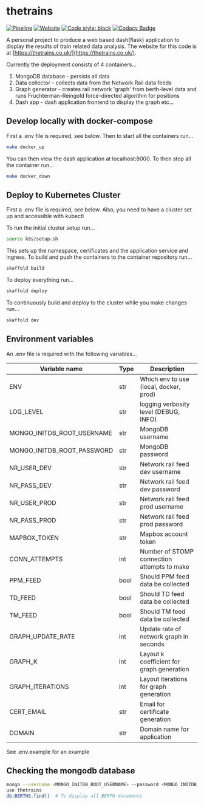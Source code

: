 # thetrains

[![Pipeline](https://gitlab.com/JoshTingey/the-trains/badges/master/pipeline.svg)](https://gitlab.com/JoshTingey/the-trains/pipelines) [![Website](https://img.shields.io/website-up-down-green-red/http/shields.io.svg)](https://thetrains.co.uk/) [![Code style: black](https://img.shields.io/badge/code%20style-black-000000.svg)](https://github.com/psf/black) [![Codacy Badge](https://app.codacy.com/project/badge/Grade/94593ef8ea534d63912e073584a91932)](https://www.codacy.com/manual/joshtingey93/the-trains?utm_source=gitlab.com&amp;utm_medium=referral&amp;utm_content=JoshTingey/the-trains&amp;utm_campaign=Badge_Grade)

A personal project to produce a web based dash(flask) application to display the results of train related data analysis. The website for this code is at [https://thetrains.co.uk/](https://thetrains.co.uk/). 

Currently the deployment consists of 4 containers...
1.  MongoDB database - persists all data
2.  Data collector - collects data from the Network Rail data feeds
3.  Graph generator - creates rail network 'graph' from berth-level data and runs Fruchterman-Reingold force-directed algorithm for positions
4.  Dash app - dash application frontend to display the graph etc...

## Develop locally with docker-compose

First a .env file is required, see below. Then to start all the containers run...

```bash
make docker_up
```

You can then view the dash application at localhost:8000. To then stop all the container run...

```bash
make docker_down
```

## Deploy to Kubernetes Cluster

First a .env file is required, see below. Also, you need to have a cluster set up and accessible with kubectl

To run the initial cluster setup run...

```bash
source k8s/setup.sh
```

This sets up the namespace, certificates and the application service and ingress.
To build and push the containers to the container repository run...

```bash
skaffold build
```

To deploy everything run...

```bash
skaffold deploy
```

To continuously build and deploy to the cluster while you make changes run...

```bash
skaffold dev
```

## Environment variables

An .env file is required with the following variables...

| Variable name              | Type | Description                                 |
| -------------------------- | ---- | ------------------------------------------- |
| ENV                        | str  | Which env to use (local, docker, prod)      |
| LOG_LEVEL                  | str  | logging verbosity level (DEBUG, INFO)       |
| MONGO_INITDB_ROOT_USERNAME | str  | MongoDB username                            |
| MONGO_INITDB_ROOT_PASSWORD | str  | MongoDB password                            |
| NR_USER_DEV                | str  | Network rail feed dev username              |
| NR_PASS_DEV                | str  | Network rail feed dev password              |
| NR_USER_PROD               | str  | Network rail feed prod username             |
| NR_PASS_PROD               | str  | Network rail feed prod password             |
| MAPBOX_TOKEN               | str  | Mapbox account token                        |
| CONN_ATTEMPTS              | int  | Number of STOMP connection attempts to make |
| PPM_FEED                   | bool | Should PPM feed data be collected           |
| TD_FEED                    | bool | Should TD feed data be collected            |
| TM_FEED                    | bool | Should TM feed data be collected            |
| GRAPH_UPDATE_RATE          | int  | Update rate of network graph in seconds     |
| GRAPH_K                    | int  | Layout k coefficient for graph generation   |
| GRAPH_ITERATIONS           | int  | Layout iterations for graph generation      |
| CERT_EMAIL                 | str  | Email for certificate generation            |
| DOMAIN                     | str  | Domain name for application                 |

See .env.example for an example

## Checking the mongodb database

```bash
mongo --username <MONGO_INITDB_ROOT_USERNAME> --password <MONGO_INITDB_ROOT_PASSWORD> --authenticationDatabase admin
use thetrains
db.BERTHS.find()  # To display all BERTH documents
```
